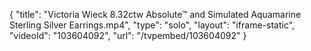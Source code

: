 {
    "title": "Victoria Wieck 8.32ctw Absolute&trade; and Simulated Aquamarine Sterling Silver Earrings.mp4",
    "type": "solo",
    "layout": "iframe-static",
    "videoId": "103604092",
    "url": "\/tvpembed\/103604092"
}